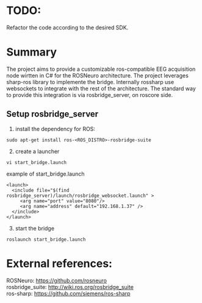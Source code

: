 # TODO: 
Refactor the code according to the desired SDK.

# Summary

The project aims to provide a customizable ros-compatible EEG acquisition node wirtten in C# for the ROSNeuro architecture.
The project leverages sharp-ros library to implemente the bridge. 
Internally rossharp use websockets to integrate with the rest of the architecture. The standard way to provide this integration is via rosbridge_server, on roscore side.


## Setup rosbridge_server

1. install the dependency for ROS:    

```sudo apt-get install ros-<ROS_DISTRO>-rosbridge-suite```


2. create a launcher     

```vi start_bridge.launch```

example of start_bridge.launch    

```
<launch>
  <include file="$(find rosbridge_server)/launch/rosbridge_websocket.launch" > 
     <arg name="port" value="8080"/>
     <arg name="address" default="192.168.1.37" />
  </include>
</launch>
```

3. start the bridge    

```roslaunch start_bridge.launch```



# External references:    
ROSNeuro: https://github.com/rosneuro     
rosbridge_suite: http://wiki.ros.org/rosbridge_suite    
ros-sharp: https://github.com/siemens/ros-sharp    
